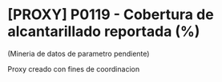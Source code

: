# [PROXY] P0119 - Cobertura de alcantarillado reportada (%)

(Mineria de datos de parametro pendiente)

Proxy creado con fines de coordinacion